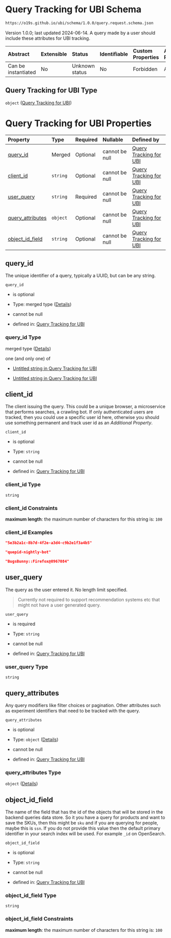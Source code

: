 # Query Tracking for UBI Schema

```txt
https://o19s.github.io/ubi/schema/1.0.0/query.request.schema.json
```

Version 1.0.0; last updated 2024-06-14.  A query made by a user should include these attributes for UBI tracking.

| Abstract            | Extensible | Status         | Identifiable | Custom Properties | Additional Properties | Access Restrictions | Defined In                                                                                    |
| :------------------ | :--------- | :------------- | :----------- | :---------------- | :-------------------- | :------------------ | :-------------------------------------------------------------------------------------------- |
| Can be instantiated | No         | Unknown status | No           | Forbidden         | Allowed               | none                | [query.request.schema.json](../../out/1.0.0/query.request.schema.json "open original schema") |

## Query Tracking for UBI Type

`object` ([Query Tracking for UBI](query-1.md))

# Query Tracking for UBI Properties

| Property                               | Type     | Required | Nullable       | Defined by                                                                                                                                                        |
| :------------------------------------- | :------- | :------- | :------------- | :---------------------------------------------------------------------------------------------------------------------------------------------------------------- |
| [query\_id](#query_id)                 | Merged   | Optional | cannot be null | [Query Tracking for UBI](query-1-properties-query_id.md "https://o19s.github.io/ubi/schema/1.0.0/query.request.schema.json#/properties/query_id")                 |
| [client\_id](#client_id)               | `string` | Optional | cannot be null | [Query Tracking for UBI](query-1-properties-client_id.md "https://o19s.github.io/ubi/schema/1.0.0/query.request.schema.json#/properties/client_id")               |
| [user\_query](#user_query)             | `string` | Required | cannot be null | [Query Tracking for UBI](query-1-properties-user_query.md "https://o19s.github.io/ubi/schema/1.0.0/query.request.schema.json#/properties/user_query")             |
| [query\_attributes](#query_attributes) | `object` | Optional | cannot be null | [Query Tracking for UBI](query-1-properties-query_attributes.md "https://o19s.github.io/ubi/schema/1.0.0/query.request.schema.json#/properties/query_attributes") |
| [object\_id\_field](#object_id_field)  | `string` | Optional | cannot be null | [Query Tracking for UBI](query-1-properties-object_id_field.md "https://o19s.github.io/ubi/schema/1.0.0/query.request.schema.json#/properties/object_id_field")   |

## query\_id

The unique identifier of a query, typically a UUID, but can be any string.

`query_id`

* is optional

* Type: merged type ([Details](query-1-properties-query_id.md))

* cannot be null

* defined in: [Query Tracking for UBI](query-1-properties-query_id.md "https://o19s.github.io/ubi/schema/1.0.0/query.request.schema.json#/properties/query_id")

### query\_id Type

merged type ([Details](query-1-properties-query_id.md))

one (and only one) of

* [Untitled string in Query Tracking for UBI](query-1-properties-query_id-oneof-0.md "check type definition")

* [Untitled string in Query Tracking for UBI](query-1-properties-query_id-oneof-1.md "check type definition")

## client\_id

The client issuing the query.  This could be a unique browser, a microservice that performs searches, a crawling bot. If only authenticated users are tracked, then you could use a specific user id here, otherwise you should use something permanent and track user id as an *Additional Property*.

`client_id`

* is optional

* Type: `string`

* cannot be null

* defined in: [Query Tracking for UBI](query-1-properties-client_id.md "https://o19s.github.io/ubi/schema/1.0.0/query.request.schema.json#/properties/client_id")

### client\_id Type

`string`

### client\_id Constraints

**maximum length**: the maximum number of characters for this string is: `100`

### client\_id Examples

```json
"5e3b2a1c-8b7d-4f2e-a3d4-c9b2e1f3a4b5"
```

```json
"quepid-nightly-bot"
```

```json
"BugsBunny::Firefox@0967084"
```

## user\_query

The query as the user entered it.  No length limit specified.

> Currently not required to support recommendation systems etc that might not have a user generated query.

`user_query`

* is required

* Type: `string`

* cannot be null

* defined in: [Query Tracking for UBI](query-1-properties-user_query.md "https://o19s.github.io/ubi/schema/1.0.0/query.request.schema.json#/properties/user_query")

### user\_query Type

`string`

## query\_attributes

Any query modifiers like filter choices or pagination. Other attributes such as experiment identifiers that need to be tracked with the query.

`query_attributes`

* is optional

* Type: `object` ([Details](query-1-properties-query_attributes.md))

* cannot be null

* defined in: [Query Tracking for UBI](query-1-properties-query_attributes.md "https://o19s.github.io/ubi/schema/1.0.0/query.request.schema.json#/properties/query_attributes")

### query\_attributes Type

`object` ([Details](query-1-properties-query_attributes.md))

## object\_id\_field

The name of the field that has the id of the objects that will be stored in the backend queries data store. So it you have a query for products and want to save the SKUs, then this might be `sku` and if you are querying for people, maybe this is `ssn`.  If you do not provide this value then the default primary identifier in your search index will be used.  For example `_id` on OpenSearch.

`object_id_field`

* is optional

* Type: `string`

* cannot be null

* defined in: [Query Tracking for UBI](query-1-properties-object_id_field.md "https://o19s.github.io/ubi/schema/1.0.0/query.request.schema.json#/properties/object_id_field")

### object\_id\_field Type

`string`

### object\_id\_field Constraints

**maximum length**: the maximum number of characters for this string is: `100`
